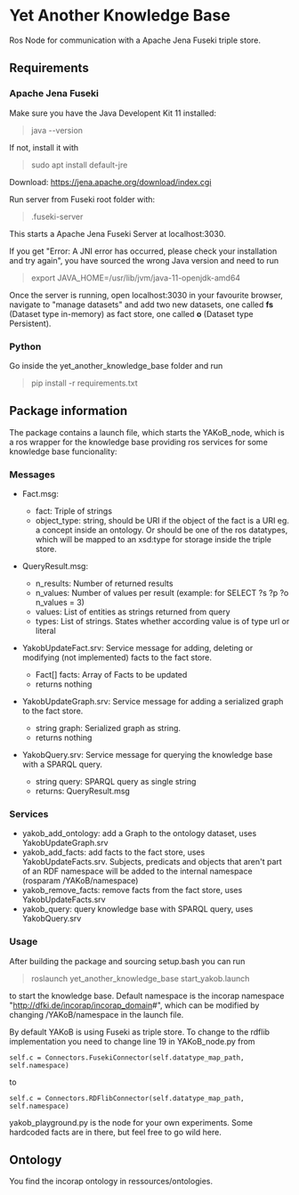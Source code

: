 # Yet Another Knowledge Base

Ros Node for communication with a Apache Jena Fuseki triple store.

## Requirements

### Apache Jena Fuseki

Make sure you have the Java Developent Kit 11 installed:

> java --version

If not, install it with

> sudo apt install default-jre

Download: <https://jena.apache.org/download/index.cgi>

Run server from Fuseki root folder with:
> .fuseki-server

This starts a Apache Jena Fuseki Server at localhost:3030.

If you get "Error: A JNI error has occurred, please check your installation and try again", you have sourced the wrong Java version and need to run

> export JAVA_HOME=/usr/lib/jvm/java-11-openjdk-amd64

Once the server is running, open localhost:3030 in your favourite browser, navigate to "manage datasets" and add two new datasets, one called **fs** (Dataset type in-memory) as fact store, one called **o** (Dataset type Persistent).

### Python

Go inside the yet_another_knowledge_base folder and run

> pip install -r requirements.txt

## Package information

The package contains a launch file, which starts the YAKoB_node, which is a ros wrapper for the knowledge base providing ros services for some knowledge base funcionality:

### Messages

- Fact.msg:
  - fact: Triple of strings
  - object_type: string, should be URI if the object of the fact is a URI eg. a  concept inside an ontology. Or should be one of the ros datatypes, which will be mapped to an xsd:type for storage inside the triple store.

- QueryResult.msg:
  - n_results: Number of returned results
  - n_values: Number of values per result (example: for SELECT ?s ?p ?o n_values = 3)
  - values: List of entities as strings returned from query
  - types: List of strings. States whether according value is of type url or literal

- YakobUpdateFact.srv: Service message for adding, deleting or modifying (not implemented) facts to the fact store.
  - Fact[] facts: Array of Facts to be updated
  - returns nothing

- YakobUpdateGraph.srv: Service message for adding a serialized graph to the fact store.
  - string graph: Serialized graph as string.
  - returns nothing

- YakobQuery.srv: Service message for querying the knowledge base with a SPARQL query.
  - string query: SPARQL query as single string
  - returns: QueryResult.msg

### Services

- yakob_add_ontology: add a Graph to the ontology dataset, uses YakobUpdateGraph.srv
- yakob_add_facts: add facts to the fact store, uses YakobUpdateFacts.srv. Subjects, predicats and objects that aren't part of an RDF namespace will be added to the internal namespace (rosparam /YAKoB/namespace)
- yakob_remove_facts: remove facts from the fact store, uses YakobUpdateFacts.srv
- yakob_query: query knowledge base with SPARQL query, uses YakobQuery.srv

### Usage

After building the package and sourcing setup.bash you can run
> roslaunch yet_another_knowledge_base start_yakob.launch

to start the knowledge base. Default namespace is the incorap namespace "<http://dfki.de/incorap/incorap_domain>#", which can be modified by changing /YAKoB/namespace in the launch file.

 By default YAKoB is using Fuseki as triple store. To change to the rdflib implementation you need to change line 19 in YAKoB_node.py from

 `self.c = Connectors.FusekiConnector(self.datatype_map_path, self.namespace)`

 to

 `self.c = Connectors.RDFlibConnector(self.datatype_map_path, self.namespace)`

 yakob_playground.py is the node for your own experiments. Some hardcoded facts are in there, but feel free to go wild here.

## Ontology

You find the incorap ontology in ressources/ontologies.
